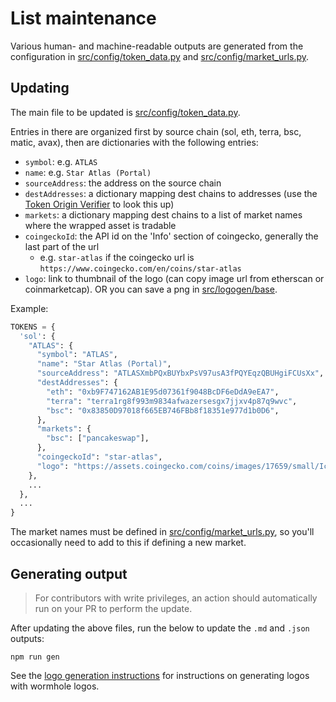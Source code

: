 List maintenance
========================

Various human- and machine-readable outputs are generated from the configuration in 
[src/config/token_data.py](src/config/token_data.py)
and [src/config/market_urls.py](src/config/market_urls.py).

## Updating

The main file to be updated is [src/config/token_data.py](src/config/token_data.py).

Entries in there are organized first by source chain (sol, eth, terra, bsc, matic, avax),
then are dictionaries with the following entries:
* `symbol`: e.g. `ATLAS`
* `name`: e.g. `Star Atlas (Portal)`
* `sourceAddress`: the address on the source chain
* `destAddresses`: a dictionary mapping dest chains to addresses (use the [Token Origin Verifier](https://portalbridge.com/advanced-tools/#/token-origin-verifier) to look this up)
* `markets`: a dictionary mapping dest chains to a list of market names where the wrapped asset is tradable
* `coingeckoId`: the API id on the 'Info' section of coingecko, generally the last part of the url
  * e.g. `star-atlas` if the coingecko url is `https://www.coingecko.com/en/coins/star-atlas`
* `logo`: link to thumbnail of the logo (can copy image url from etherscan or coinmarketcap).  OR you can save a png in [src/logogen/base](src/logogen/base).

Example:
```python
TOKENS = {
  'sol': {
    "ATLAS": {
      "symbol": "ATLAS",
      "name": "Star Atlas (Portal)",
      "sourceAddress": "ATLASXmbPQxBUYbxPsV97usA3fPQYEqzQBUHgiFCUsXx",
      "destAddresses": {
        "eth": "0xb9F747162AB1E95d07361f9048BcDF6eDdA9eEA7",
        "terra": "terra1rg8f993m9834afwazersesgx7jjxv4p87q9wvc",
        "bsc": "0x83850D97018f665EB746FBb8f18351e977d1b0D6",
      },
      "markets": {
        "bsc": ["pancakeswap"],
      },
      "coingeckoId": "star-atlas",
      "logo": "https://assets.coingecko.com/coins/images/17659/small/Icon_Reverse.png",
    },
    ...
  },
  ...
}
```

The market names must be defined in [src/config/market_urls.py](src/config/market_urls.py), so you'll occasionally need
to add to this if defining a new market.

## Generating output

> For contributors with write privileges, an action should automatically run on your PR to perform the update.

After updating the above files, run the below to update the `.md` and `.json` outputs:
```
npm run gen
```

See the [logo generation instructions](src/logogen/README.md) for instructions on generating logos with wormhole logos.
